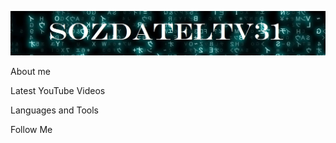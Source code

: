[![Header](https://github.com/SozdatelTV31/SozdatelTV31/blob/main/assets/heander.jpg)]()

About me

Latest YouTube Videos

Languages and Tools

Follow Me
